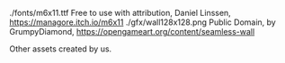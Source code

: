 ./fonts/m6x11.ttf     Free to use with attribution, Daniel Linssen, https://managore.itch.io/m6x11
./gfx/wall128x128.png Public Domain, by GrumpyDiamond, https://opengameart.org/content/seamless-wall

Other assets created by us.
